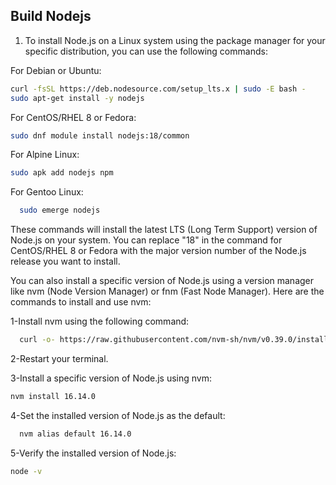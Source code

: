 ## Build Nodejs
1. To install Node.js on a Linux system using the package manager for your specific distribution, you can use the following commands:

For Debian or Ubuntu:
  ```bash
  curl -fsSL https://deb.nodesource.com/setup_lts.x | sudo -E bash -
sudo apt-get install -y nodejs
  ```
For CentOS/RHEL 8 or Fedora:
  ```bash
  sudo dnf module install nodejs:18/common
  ```
For Alpine Linux:
  ```bash
  sudo apk add nodejs npm
  ```
For Gentoo Linux:
```bash
  sudo emerge nodejs
  ```
These commands will install the latest LTS (Long Term Support) version of Node.js on your system. You can replace "18" in the command for CentOS/RHEL 8 or Fedora with the major version number of the Node.js release you want to install.

You can also install a specific version of Node.js using a version manager like nvm (Node Version Manager) or fnm (Fast Node Manager). Here are the commands to install and use nvm:

1-Install nvm using the following command:
```bash
  curl -o- https://raw.githubusercontent.com/nvm-sh/nvm/v0.39.0/install.sh | bash
  ```
2-Restart your terminal.

3-Install a specific version of Node.js using nvm:
  ```bash
  nvm install 16.14.0
  ```
4-Set the installed version of Node.js as the default:
```bash
  nvm alias default 16.14.0
  ```
5-Verify the installed version of Node.js:
  ```bash
  node -v
  ```




